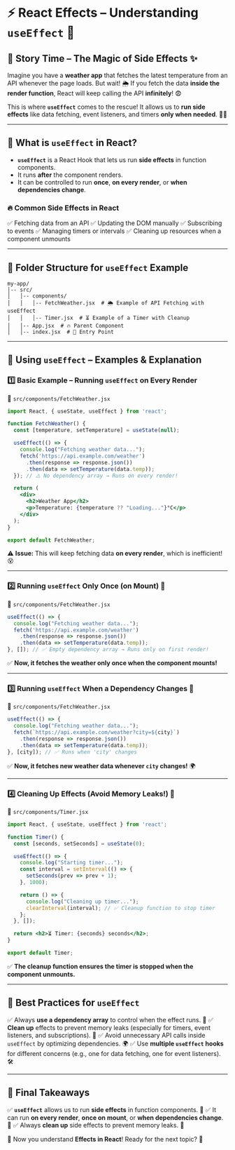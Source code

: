 # ⚡ React Effects – Understanding `useEffect` 🚀

## 📖 **Story Time – The Magic of Side Effects ✨**
Imagine you have a **weather app** that fetches the latest temperature from an API whenever the page loads. But wait! 🌦️ If you fetch the data **inside the render function**, React will keep calling the API **infinitely**! 😨

This is where **`useEffect`** comes to the rescue! It allows us to **run side effects** like data fetching, event listeners, and timers **only when needed**. 🦸‍♂️

---

## 🧐 **What is `useEffect` in React?**
- **`useEffect`** is a React Hook that lets us run **side effects** in function components.
- It runs **after** the component renders.
- It can be controlled to run **once**, **on every render**, or **when dependencies change**.

### 🔥 **Common Side Effects in React**
✅ Fetching data from an API
✅ Updating the DOM manually
✅ Subscribing to events
✅ Managing timers or intervals
✅ Cleaning up resources when a component unmounts

---

## 📂 **Folder Structure for `useEffect` Example**
```
my-app/
│-- src/
│   │-- components/
│   │   │-- FetchWeather.jsx  # 🌦️ Example of API Fetching with useEffect
│   │   │-- Timer.jsx  # ⏳ Example of a Timer with Cleanup
│   │-- App.jsx  # 🔥 Parent Component
│   │-- index.jsx  # 🚀 Entry Point
```

---

## 📝 **Using `useEffect` – Examples & Explanation**
### 1️⃣ **Basic Example – Running `useEffect` on Every Render**
📄 `src/components/FetchWeather.jsx`
```jsx
import React, { useState, useEffect } from 'react';

function FetchWeather() {
  const [temperature, setTemperature] = useState(null);

  useEffect(() => {
    console.log("Fetching weather data...");
    fetch('https://api.example.com/weather')
      .then(response => response.json())
      .then(data => setTemperature(data.temp));
  }); // ⚠️ No dependency array → Runs on every render!

  return (
    <div>
      <h2>Weather App</h2>
      <p>Temperature: {temperature ?? "Loading..."}°C</p>
    </div>
  );
}

export default FetchWeather;
```
⚠️ **Issue:** This will keep fetching data **on every render**, which is inefficient! 😵

---

### 2️⃣ **Running `useEffect` Only Once (on Mount) 🛑**
📄 `src/components/FetchWeather.jsx`
```jsx
useEffect(() => {
  console.log("Fetching weather data...");
  fetch('https://api.example.com/weather')
    .then(response => response.json())
    .then(data => setTemperature(data.temp));
}, []); // ✅ Empty dependency array → Runs only on first render!
```
✅ **Now, it fetches the weather only once when the component mounts!**

---

### 3️⃣ **Running `useEffect` When a Dependency Changes 🔄**
📄 `src/components/FetchWeather.jsx`
```jsx
useEffect(() => {
  console.log("Fetching weather data...");
  fetch(`https://api.example.com/weather?city=${city}`)
    .then(response => response.json())
    .then(data => setTemperature(data.temp));
}, [city]); // ✅ Runs when 'city' changes
```
✅ **Now, it fetches new weather data whenever `city` changes!** 🌍

---

### 4️⃣ **Cleaning Up Effects (Avoid Memory Leaks!) 🚀**
📄 `src/components/Timer.jsx`
```jsx
import React, { useState, useEffect } from 'react';

function Timer() {
  const [seconds, setSeconds] = useState(0);

  useEffect(() => {
    console.log("Starting timer...");
    const interval = setInterval(() => {
      setSeconds(prev => prev + 1);
    }, 1000);

    return () => {
      console.log("Cleaning up timer...");
      clearInterval(interval); // ✅ Cleanup function to stop timer
    };
  }, []);

  return <h2>⏳ Timer: {seconds} seconds</h2>;
}

export default Timer;
```
✅ **The cleanup function ensures the timer is stopped when the component unmounts.**

---

## 🎯 **Best Practices for `useEffect`**
✅ Always **use a dependency array** to control when the effect runs. 📌
✅ **Clean up** effects to prevent memory leaks (especially for timers, event listeners, and subscriptions). 🚀
✅ Avoid unnecessary API calls inside `useEffect` by optimizing dependencies. 🌍
✅ Use **multiple `useEffect` hooks** for different concerns (e.g., one for data fetching, one for event listeners). 🛠️

---

## 🚀 **Final Takeaways**
✅ **`useEffect`** allows us to run **side effects** in function components. 🎯
✅ It can run **on every render**, **once on mount**, or **when dependencies change**. 🔄
✅ Always **clean up** side effects to prevent memory leaks. 🧹

🎉 Now you understand **Effects in React**! Ready for the next topic? 🚀

